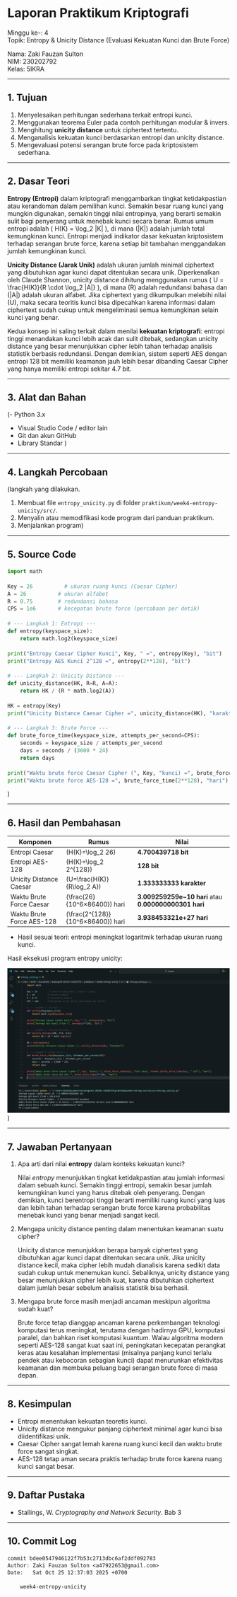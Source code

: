 # Laporan Praktikum Kriptografi
Minggu ke-: 4  
Topik: Entropy & Unicity Distance (Evaluasi Kekuatan Kunci dan Brute Force)

Nama: Zaki Fauzan Sulton  
NIM: 230202792  
Kelas: 5IKRA  

---

## 1. Tujuan
1. Menyelesaikan perhitungan sederhana terkait entropi kunci.  
2. Menggunakan teorema Euler pada contoh perhitungan modular & invers.  
3. Menghitung **unicity distance** untuk ciphertext tertentu.  
4. Menganalisis kekuatan kunci berdasarkan entropi dan unicity distance.  
5. Mengevaluasi potensi serangan brute force pada kriptosistem sederhana.  

---

## 2. Dasar Teori
**Entropy (Entropi)** dalam kriptografi menggambarkan tingkat ketidakpastian atau kerandoman dalam pemilihan kunci. Semakin besar ruang kunci yang mungkin digunakan, semakin tinggi nilai entropinya, yang berarti semakin sulit bagi penyerang untuk menebak kunci secara benar. Rumus umum entropi adalah \( H(K) = \log_2 |K| \), di mana \(|K|\) adalah jumlah total kemungkinan kunci. Entropi menjadi indikator dasar kekuatan kriptosistem terhadap serangan brute force, karena setiap bit tambahan menggandakan jumlah kemungkinan kunci.

**Unicity Distance (Jarak Unik)** adalah ukuran jumlah minimal ciphertext yang dibutuhkan agar kunci dapat ditentukan secara unik. Diperkenalkan oleh Claude Shannon, unicity distance dihitung menggunakan rumus \( U = \frac{H(K)}{R \cdot \log_2 |A|} \), di mana \(R\) adalah redundansi bahasa dan \(|A|\) adalah ukuran alfabet. Jika ciphertext yang dikumpulkan melebihi nilai \(U\), maka secara teoritis kunci bisa dipecahkan karena informasi dalam ciphertext sudah cukup untuk mengeliminasi semua kemungkinan selain kunci yang benar.

Kedua konsep ini saling terkait dalam menilai **kekuatan kriptografi**: entropi tinggi menandakan kunci lebih acak dan sulit ditebak, sedangkan unicity distance yang besar menunjukkan cipher lebih tahan terhadap analisis statistik berbasis redundansi. Dengan demikian, sistem seperti AES dengan entropi 128 bit memiliki keamanan jauh lebih besar dibanding Caesar Cipher yang hanya memiliki entropi sekitar 4.7 bit.

---

## 3. Alat dan Bahan
(- Python 3.x  
- Visual Studio Code / editor lain  
- Git dan akun GitHub  
- Library Standar )

---

## 4. Langkah Percobaan
(langkah yang dilakukan.  
1. Membuat file `entropy_unicity.py` di folder `praktikum/week4-entropy-unicity/src/`.
2. Menyalin atau memodifikasi kode program dari panduan praktikum.
3. Menjalankan program)

---

## 5. Source Code

```python
import math

Key = 26          # ukuran ruang kunci (Caesar Cipher)
A = 26          # ukuran alfabet
R = 0.75        # redundansi bahasa
CPS = 1e6       # kecepatan brute force (percobaan per detik)

# --- Langkah 1: Entropi ---
def entropy(keyspace_size):
    return math.log2(keyspace_size)

print("Entropy Caesar Cipher Kunci", Key, " =", entropy(Key), "bit")
print("Entropy AES Kunci 2^128 =", entropy(2**128), "bit")

# --- Langkah 2: Unicity Distance ---
def unicity_distance(HK, R=R, A=A):
    return HK / (R * math.log2(A))

HK = entropy(Key)
print("Unicity Distance Caesar Cipher =", unicity_distance(HK), "karakter")

# --- Langkah 3: Brute Force ---
def brute_force_time(keyspace_size, attempts_per_second=CPS):
    seconds = keyspace_size / attempts_per_second
    days = seconds / (3600 * 24)
    return days

print("Waktu brute force Caesar Cipher (", Key, "kunci) =", brute_force_time(Key), "hari atau", format (brute_force_time(Key), ".12f"), "hari")
print("Waktu brute force AES-128 =", brute_force_time(2**128), "hari")
```
)

---

## 6. Hasil dan Pembahasan
| Komponen | Rumus | Nilai |
|-----------|--------|-------|
| Entropi Caesar | \(H(K)=\log_2 26\) | **4.700439718 bit** |
| Entropi AES-128 | \(H(K)=\log_2 2^{128}\) | **128 bit** |
| Unicity Distance Caesar | \(U=\frac{H(K)}{R\log_2 A}\) | **1.333333333 karakter** |
| Waktu Brute Force Caesar | \(\frac{26}{10^6×86400}\) hari | **3.009259259e−10 hari** atau **0.000000000301 hari** |
| Waktu Brute Force AES-128 | \(\frac{2^{128}}{10^6×86400}\) hari | **3.938453321e+27 hari** |

- Hasil sesuai teori: entropi meningkat logaritmik terhadap ukuran ruang kunci.  

Hasil eksekusi program entropy unicity:

![Hasil Eksekusi](screenshots/output.png)
)

---

## 7. Jawaban Pertanyaan
1. Apa arti dari nilai **entropy** dalam konteks kekuatan kunci?
   
   Nilai *entropy* menunjukkan tingkat ketidakpastian atau jumlah informasi dalam sebuah kunci. Semakin tinggi entropi, semakin besar jumlah kemungkinan kunci yang harus ditebak oleh penyerang. Dengan demikian, kunci         berentropi tinggi berarti memiliki ruang kunci yang luas dan lebih tahan terhadap serangan brute force karena probabilitas menebak kunci yang benar menjadi sangat kecil.
   
2. Mengapa unicity distance penting dalam menentukan keamanan suatu cipher?
   
   Unicity distance menunjukkan berapa banyak ciphertext yang dibutuhkan agar kunci dapat ditentukan secara unik. Jika unicity distance kecil, maka cipher lebih mudah dianalisis karena sedikit data sudah cukup untuk          menemukan kunci. Sebaliknya, unicity distance yang besar menunjukkan cipher lebih kuat, karena dibutuhkan ciphertext dalam jumlah besar sebelum analisis statistik bisa berhasil.

3. Mengapa brute force masih menjadi ancaman meskipun algoritma sudah kuat?
   
   Brute force tetap dianggap ancaman karena perkembangan teknologi komputasi terus meningkat, terutama dengan hadirnya GPU, komputasi paralel, dan bahkan riset komputasi kuantum. Walau algoritma modern seperti AES-128       sangat kuat saat ini, peningkatan kecepatan perangkat keras atau kesalahan implementasi (misalnya panjang kunci terlalu pendek atau kebocoran sebagian kunci) dapat menurunkan efektivitas keamanan dan membuka peluang       bagi serangan brute force di masa depan.
   
---

## 8. Kesimpulan
- Entropi menentukan kekuatan teoretis kunci.  
- Unicity distance mengukur panjang ciphertext minimal agar kunci bisa diidentifikasi unik.  
- Caesar Cipher sangat lemah karena ruang kunci kecil dan waktu brute force sangat singkat.  
- AES-128 tetap aman secara praktis terhadap brute force karena ruang kunci sangat besar.
  
---

## 9. Daftar Pustaka
- Stallings, W. *Cryptography and Network Security*. Bab 3

---

## 10. Commit Log
```
commit bdee0547946122f7b53c2713dbc6af2ddf092783
Author: Zaki Fauzan Sulton <a47922653@gmail.com>
Date:   Sat Oct 25 12:37:03 2025 +0700

    week4-entropy-unicity
```

